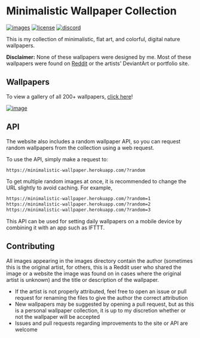 # Minimalistic Wallpaper Collection

[![images](https://custom-icon-badges.herokuapp.com/github/directory-file-count/DenverCoder1/Minimalistic-Wallpaper-Collection/images?label=images&logo=image&host=staging.shields.io)](https://github.com/DenverCoder1/Minimalistic-Wallpaper-Collection/tree/main/images)
[![license](https://custom-icon-badges.herokuapp.com/github/license/denvercoder1/custom-icon-badges?logo=file-badge&logoColor=white&label=code+license&color=success)](https://github.com/DenverCoder1/Minimalistic-Wallpaper-Collection/blob/main/LICENSE)
[![discord](https://custom-icon-badges.herokuapp.com/discord/819650821314052106?color=7289DA&logo=comments&label=discord&logoColor=white)](https://discord.gg/fPrdqh3Zfu)

This is my collection of minimalistic, flat art, and colorful, digital nature wallpapers.

**Disclaimer:** None of these wallpapers were designed by me. Most of these wallpapers were found on [Reddit](https://www.reddit.com/r/wallpaper/) or the artists' DeviantArt or portfolio site.

## Wallpapers

To view a gallery of all 200+ wallpapers, [click here](https://minimalistic-wallpaper.herokuapp.com/)!

[![image](https://user-images.githubusercontent.com/20955511/148669884-c9ea7743-565c-4dc6-bc7e-57592536116e.png)](https://minimalistic-wallpaper.herokuapp.com/)

## API

The website also includes a random wallpaper API, so you can request random wallpapers from the collection using a web request.

To use the API, simply make a request to:

```md
https://minimalistic-wallpaper.herokuapp.com/?random
```

To get multiple random images at once, it is recommended to change the URL slightly to avoid caching. For example,

```md
https://minimalistic-wallpaper.herokuapp.com/?random=1
https://minimalistic-wallpaper.herokuapp.com/?random=2
https://minimalistic-wallpaper.herokuapp.com/?random=3
```

This API can be used for setting daily wallpapers on a mobile device by combining it with an app such as IFTTT.

## Contributing

All images appearing in the images directory contain the author (sometimes this is the original artist, for others, this is a Reddit user who shared the image or a website the image was found on in cases where the original artist is unknown) and the title or description of the wallpaper.

* If the artist is not properly attributed, feel free to open an issue or pull request for renaming the files to give the author the correct attribution
* New wallpapers may be suggested by opening a pull request, but as this is a personal wallpaper collection, it is up to my discretion whether or not the wallpaper will be accepted
* Issues and pull requests regarding improvements to the site or API are welcome

